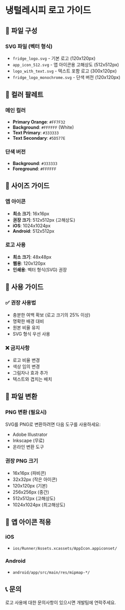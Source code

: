 # 냉털레시피 로고 가이드

## 📁 파일 구성

### SVG 파일 (벡터 형식)
- `fridge_logo.svg` - 기본 로고 (120x120px)
- `app_icon_512.svg` - 앱 아이콘용 고해상도 (512x512px)
- `logo_with_text.svg` - 텍스트 포함 로고 (300x120px)
- `fridge_logo_monochrome.svg` - 단색 버전 (120x120px)

## 🎨 컬러 팔레트

### 메인 컬러
- **Primary Orange**: `#FF7F32`
- **Background**: `#FFFFFF` (White)
- **Text Primary**: `#333333`
- **Text Secondary**: `#5D577E`

### 단색 버전
- **Background**: `#333333`
- **Foreground**: `#FFFFFF`

## 📐 사이즈 가이드

### 앱 아이콘
- **최소 크기**: 16x16px
- **권장 크기**: 512x512px (고해상도)
- **iOS**: 1024x1024px
- **Android**: 512x512px

### 로고 사용
- **최소 크기**: 48x48px
- **웹용**: 120x120px
- **인쇄용**: 벡터 형식(SVG) 권장

## 🎯 사용 가이드

### ✅ 권장 사용법
- 충분한 여백 확보 (로고 크기의 25% 이상)
- 명확한 배경 대비
- 원본 비율 유지
- SVG 형식 우선 사용

### ❌ 금지사항
- 로고 비율 변경
- 색상 임의 변경
- 그림자나 효과 추가
- 텍스트와 겹치는 배치

## 🔄 파일 변환

### PNG 변환 (필요시)
SVG를 PNG로 변환하려면 다음 도구를 사용하세요:
- Adobe Illustrator
- Inkscape (무료)
- 온라인 변환 도구

### 권장 PNG 크기
- 16x16px (파비콘)
- 32x32px (작은 아이콘)
- 120x120px (기본)
- 256x256px (중간)
- 512x512px (고해상도)
- 1024x1024px (최고해상도)

## 📱 앱 아이콘 적용

### iOS
- `ios/Runner/Assets.xcassets/AppIcon.appiconset/`

### Android
- `android/app/src/main/res/mipmap-*/`

## 📞 문의
로고 사용에 대한 문의사항이 있으시면 개발팀에 연락주세요.
